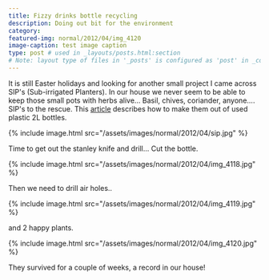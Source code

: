 ```yaml
---
title: Fizzy drinks bottle recycling
description: Doing out bit for the environment
category: 
featured-img: normal/2012/04/img_4120
image-caption: test image caption
type: post # used in _layouts/posts.html:section
# Note: layout type of files in '_posts' is configured as 'post' in _config.yml
---
```

It is still Easter holidays and looking for another small project I came across SIP's (Sub-irrigated Planters). In our house we never seem to be able to keep those small pots with herbs alive... Basil, chives, coriander, anyone....
SIP's to the rescue. This <a title="article" href="https://greenroofgrowers.blogspot.com/2012/03/lets-make-sips.html">article</a> describes how to make them out of used plastic 2L bottles.

{% include image.html src="/assets/images/normal/2012/04/sip.jpg" %}

Time to get out the stanley knife and drill...
Cut the bottle.

{% include image.html src="/assets/images/normal/2012/04/img_4118.jpg" %}

Then we need to drill air holes..

{% include image.html src="/assets/images/normal/2012/04/img_4119.jpg" %}

and 2 happy plants.

{% include image.html src="/assets/images/normal/2012/04/img_4120.jpg" %}

They survived for a couple of weeks, a record in our house!
